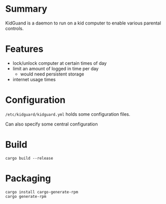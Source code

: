 # Summary

KidGuand is a daemon to run on a kid computer to enable various
parental controls.

# Features

* lock/unlock computer at certain times of day
* limit an amount of logged in time per day
  * would need persistent storage
* internet usage times

# Configuration

`/etc/kidguard/kidguard.yml` holds some configuration files.

Can also specify some central configuration

# Build

    cargo build --release

# Packaging

    cargo install cargo-generate-rpm
    cargo generate-rpm
